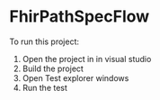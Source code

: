 # FhirPathSpecFlow
To run this project:
1. Open the project in in visual studio
2. Build the project
3. Open Test explorer windows
4. Run the test
